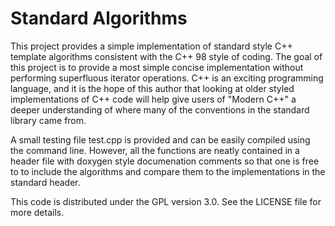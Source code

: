 # Standard Algorithms

This project provides a simple implementation of standard style C++ template
algorithms consistent with the C++ 98 style of coding. The goal of this project
is to provide a most simple concise implementation without performing 
superfluous iterator operations. C++ is an exciting programming language, and it
is the hope of this author that looking at older styled implementations of C++
code will help give users of "Modern C++" a deeper understanding of where many
of the conventions in the standard library came from.

A small testing file test.cpp is provided and can be easily compiled using the
command line. However, all the functions are neatly contained in a header file
with doxygen style documenation comments so that one is free to to include the
algorithms and compare them to the implementations in the standard <algorithms>
header.

This code is distributed under the GPL version 3.0. See the LICENSE file for
more details.
